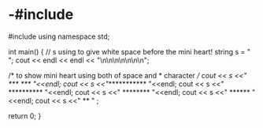 # -#include <iostream>
#include <string> 
using namespace std;

int main() { 
  // s using to give white space before the mini heart!
  string s = "                          ";
  cout << endl << endl << "\n\n\n\n\n\n\n";
  
  /* to show mini heart
     using both of space and * character */
  cout << s <<" ***    *** "<<endl;
  cout << s <<"************ "<<endl;
  cout << s <<" ********** "<<endl;
  cout << s <<"  ******** "<<endl;
  cout << s <<"   ****** "<<endl;
  cout << s <<"     ** " ;
  
  return 0;
}
